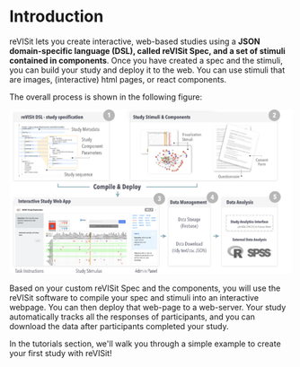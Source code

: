 # Introduction

reVISit lets you create interactive, web-based studies using a **JSON domain-specific language (DSL), called reVISit Spec, and a set of stimuli contained in components**. Once you have created a spec and the stimuli, you can build your study and deploy it to the web. You can use stimuli that are images, (interactive) html pages, or react components. 

The overall process is shown in the following figure: 

![Revisit teaser image showing revisit workflow](./img/revisit-overview.png)

Based on your custom reVISit Spec and the components, you will use the reVISit software to compile your spec and stimuli into an interactive webpage. You can then deploy that web-page to a web-server. Your study automatically tracks all the responses of participants, and you can download the data after participants completed your study.  

In the tutorials section, we'll walk you through a simple example to create your first study with reVISit! 